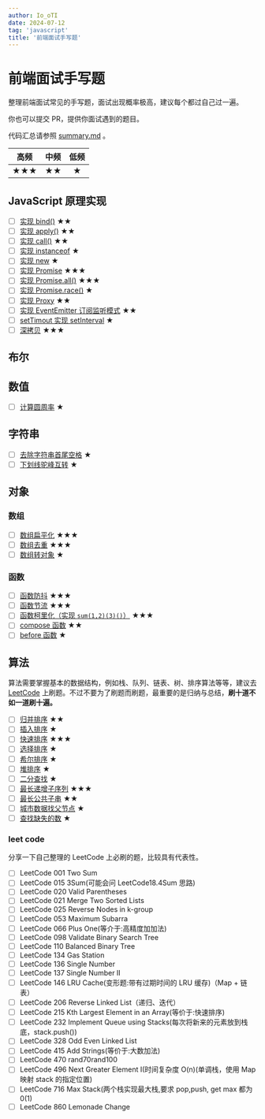 ```yaml
---
author: Io_oTI
date: 2024-07-12
tag: 'javascript'
title: '前端面试手写题'
---
```


# 前端面试手写题

整理前端面试常见的手写题，面试出现概率极高，建议每个都过自己过一遍。

你也可以提交 PR，提供你面试遇到的题目。

代码汇总请参照 [summary.md](./summary.md) 。

| **高频** | **中频** | **低频** |
| :------: | :------: | :------: |
|   ★★★    |    ★★    |    ★     |

## JavaScript 原理实现

- [ ] [实现 bind()](../../playground/javascript/basic/bind.js) ★★
- [ ] [实现 apply()](../../playground/javascript/basic/apply.js) ★★
- [ ] [实现 call()](../../playground/javascript/basic/call.js) ★★
- [ ] [实现 instanceof](../../playground/javascript/basic/instanceof.js) ★
- [ ] [实现 new](../../playground/javascript/basic/new.js) ★
- [ ] [实现 Promise](../../playground/javascript/basic/promise.js) ★★★
- [ ] [实现 Promise.all()](../../playground/javascript/basic/promiseAll.js) ★★★
- [ ] [实现 Promise.race()](../../playground/javascript/basic/promiseRace.js) ★
- [ ] [实现 Proxy](../../playground/javascript/basic/proxy.js) ★★
- [ ] [实现 EventEmitter 订阅监听模式](../../playground/javascript/basic/subscribe.js) ★★
- [ ] [setTimout 实现 setInterval](../../playground/javascript/basic/interval.js) ★
- [ ] [深拷贝](../../playground/javascript/basic/deepclone.js) ★★★

## 布尔

## 数值

- [ ] [计算圆周率](../../playground/javascript/basic/number/pi.js) ★

## 字符串

- [ ] [去除字符串首尾空格](../../playground/javascript/basic/string/trim.js) ★
- [ ] [下划线驼峰互转](../../playground/javascript/basic/string/camel.js) ★

## 对象

### 数组

- [ ] [数组扁平化](../../playground/javascript/basic/object/array/flatten.js) ★★★
- [ ] [数组去重](../../playground/javascript/basic/object/array/unique.js) ★★★
- [ ] [数组转对象](../../playground/javascript/basic/object/array/array2Object.js) ★

### 函数

- [ ] [函数防抖](../../playground/javascript/basic/object/function/debounce.js) ★★★
- [ ] [函数节流](../../playground/javascript/basic/object/function/throttle.js) ★★★
- [ ] [函数柯里化（实现 `sum(1,2)(3)()`）](../../playground/javascript/basic/object/function/curry.js) ★★★
- [ ] [compose 函数](../../playground/javascript/basic/object/function/compose.js) ★★
- [ ] [before 函数](../../playground/javascript/basic/object/function/before.js) ★

## 算法

算法需要掌握基本的数据结构，例如栈、队列、链表、树、排序算法等等，建议去 [LeetCode](https://leetcode-cn.com/) 上刷题。不过不要为了刷题而刷题，最重要的是归纳与总结，**刷十道不如一道刷十遍。**

- [ ] [归并排序](../../playground/javascript/basic/mergeSort.js) ★★
- [ ] [插入排序](../../playground/javascript/basic/insertionSort.js) ★
- [ ] [快速排序](../../playground/javascript/basic/quickSort.js) ★★★
- [ ] [选择排序](../../playground/javascript/basic/selectionSort.js) ★
- [ ] [希尔排序](../../playground/javascript/basic/shellSort.js) ★
- [ ] [堆排序](../../playground/javascript/basic/heapSort.js) ★
- [ ] [二分查找](../../playground/javascript/basic/binarySearch.js) ★
- [ ] [最长递增子序列](../../playground/javascript/basic/lis.js) ★★★
- [ ] [最长公共子串](../../playground/javascript/basic/longestCommonPrefix.js) ★★
- [ ] [城市数据找父节点](../../playground/javascript/basic/city.js) ★
- [ ] [查找缺失的数](../../playground/javascript/basic/missingNumber.js) ★

### leet code

分享一下自己整理的 LeetCode 上必刷的题，比较具有代表性。

- [ ] LeetCode 001 Two Sum
- [ ] LeetCode 015 3Sum(可能会问 LeetCode18.4Sum 思路)
- [ ] LeetCode 020 Valid Parentheses
- [ ] LeetCode 021 Merge Two Sorted Lists
- [ ] LeetCode 025 Reverse Nodes in k-group
- [ ] LeetCode 053 Maximum Subarra
- [ ] LeetCode 066 Plus One(等介于:高精度加加法)
- [ ] LeetCode 098 Validate Binary Search Tree
- [ ] LeetCode 110 Balanced Binary Tree
- [ ] LeetCode 134 Gas Station
- [ ] LeetCode 136 Single Number
- [ ] LeetCode 137 Single Number II
- [ ] LeetCode 146 LRU Cache(变形题:带有过期时间的 LRU 缓存)（Map + 链表）
- [ ] LeetCode 206 Reverse Linked List（递归、迭代）
- [ ] LeetCode 215 Kth Largest Element in an Array(等价于:快速排序)
- [ ] LeetCode 232 Implement Queue using Stacks(每次将新来的元素放到栈底，stack.push())
- [ ] LeetCode 328 Odd Even Linked List
- [ ] LeetCode 415 Add Strings(等价于:大数加法)
- [ ] LeetCode 470 rand70rand100
- [ ] LeetCode 496 Next Greater Element I(时间复杂度 O(n)(单调栈，使用 Map 映射 stack 的指定位置)
- [ ] LeetCode 716 Max Stack(两个栈实现最大栈,要求 pop,push, get max 都为 0(1)
- [ ] LeetCode 860 Lemonade Change
